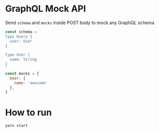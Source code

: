 # GraphQL Mock API

Send `schema` and `mocks` inside POST body to mock any GraphQL schema

```jsx
const schema = `
type Query {
  user: User
}

type User {
  name: String
}
`
const mocks = {
  User: {
    name: 'awesome'
  },
}
```

# How to run
```shell script
yarn start
```